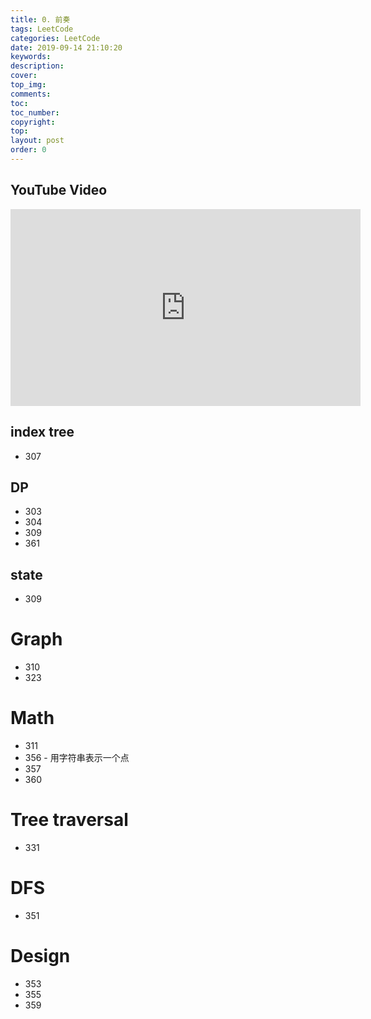 ```yaml
---
title: 0. 前奏
tags: LeetCode
categories: LeetCode
date: 2019-09-14 21:10:20
keywords:
description:
cover:
top_img:
comments:
toc:
toc_number:
copyright:
top:
layout: post
order: 0
---
```


## YouTube Video

<iframe width="560" height="315" src="https://www.youtube.com/embed/DkKCkLcVQrI" frameborder="0" allow="accelerometer; autoplay; encrypted-media; gyroscope; picture-in-picture" allowfullscreen></iframe>

## index tree

- 307

## DP

- 303
- 304
- 309
- 361

## state

- 309

# Graph

- 310
- 323

# Math

- 311
- 356 - 用字符串表示一个点
- 357
- 360

# Tree traversal

- 331

# DFS

- 351

# Design

- 353
- 355
- 359
